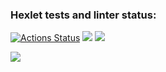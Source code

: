 ### Hexlet tests and linter status:
[![Actions Status](https://github.com/Vitaliy-Berezhnoy/python-project-49/actions/workflows/hexlet-check.yml/badge.svg)](https://github.com/Vitaliy-Berezhnoy/python-project-49/actions)
<a href="https://codeclimate.com/github/Vitaliy-Berezhnoy/python-project-49/maintainability"><img src="https://api.codeclimate.com/v1/badges/3e3c695d3a98ff59c1d0/maintainability" /></a>
<a href="https://asciinema.org/a/9Skt2FbW7LSCkBky9LgDa7NLe" target="_blank"><img src="https://asciinema.org/a/9Skt2FbW7LSCkBky9LgDa7NLe.svg" /></a>

<a href="https://asciinema.org/a/697024" target="_blank"><img src="https://asciinema.org/a/697024.svg" /></a>